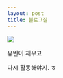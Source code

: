 ```yaml
---
layout: post
title: 블로그질
---
```




![](http://cfile21.uf.tistory.com/image/276DC350531F1FE4021AF8)



유빈이 재우고

다시 활동해야지. ㅎ